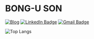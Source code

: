 # BONG-U SON

[![Blog](https://img.shields.io/badge/TIL_BLOG-000000?style=flat-square&logo=GitBook&logoColor=white&link=https://bong-u.github.io/til/)](https://bong-u.github.io/til/)
[![LinkedIn Badge](https://img.shields.io/badge/LinkedIn-0a66c2?style=flat-square&logo=LinkedIn&logoColor=white&link=https://www.linkedin.com/in/bong-u-son-133658269/)](https://www.linkedin.com/in/bong-u-son-133658269/)
[![Gmail Badge](https://img.shields.io/badge/Gmail-d14836?style=flat-square&logo=Gmail&logoColor=white&link=mailto:bongudev@gmail.com)](mailto:bongudev@gmail.com)

<!-- [![https://solved.ac/profile/bong_u](http://mazassumnida.wtf/api/generate_badge?boj=bong_u)](https://solved.ac/bong_u) -->

![Top Langs](https://github-readme-stats-seven-kappa-62.vercel.app/api/top-langs/?username=bong-u&layout=compact)

